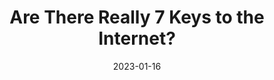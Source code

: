 ---
title: 'Are There Really 7 Keys to the Internet?'
link: https://www.youtube.com/watch?v=g4L0kxVIxGY
description: We've heard some strange rumblings about 7 keys that can shut down the internet. But is any of this real, or is it just deception? We decided to find out.
tags: []
content-type: video
date: 2023-01-16
---